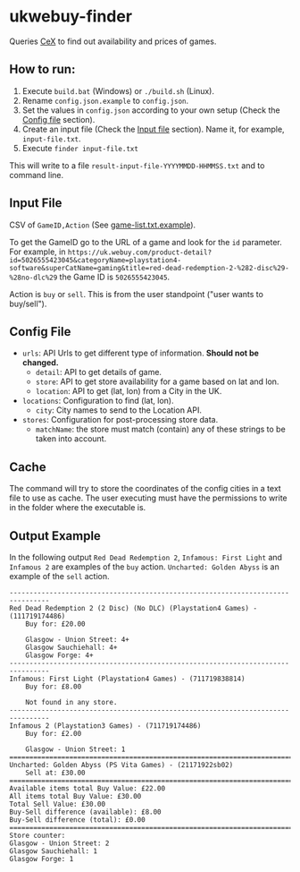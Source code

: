 # ukwebuy-finder
Queries [CeX](https://uk.webuy.com/) to find out availability and prices of games.

## How to run:
1. Execute `build.bat` (Windows) or `./build.sh` (Linux).
2. Rename `config.json.example` to `config.json`.
3. Set the values in `config.json` according to your own setup (Check the [Config file](#config-file) section).
4. Create an input file (Check the [Input file](#input-file) section). Name it, for example, `input-file.txt`.
5. Execute `finder input-file.txt`

This will write to a file `result-input-file-YYYYMMDD-HHMMSS.txt` and to command line.

## Input File

CSV of `GameID,Action` (See [game-list.txt.example](https://github.com/fkandus/ukwebuy-finder/blob/master/game-list.txt.example)).

To get the GameID go to the URL of a game and look for the `id` parameter.
For example, in `https://uk.webuy.com/product-detail?id=5026555423045&categoryName=playstation4-software&superCatName=gaming&title=red-dead-redemption-2-%282-disc%29-%28no-dlc%29` the Game ID is `5026555423045`.

Action is `buy` or `sell`. This is from the user standpoint ("user wants to buy/sell").

## Config File

- `urls`: API Urls to get different type of information. **Should not be changed.**
  - `detail`: API to get details of game.
  - `store`: API to get store availability for a game based on lat and lon.
  - `location`: API to get (lat, lon) from a City in the UK.
- `locations`: Configuration to find (lat, lon).
  - `city`: City names to send to the Location API.
- `stores`: Configuration for post-processing store data.
  - `matchName`: the store must match (contain) any of these strings to be taken into account.

## Cache

The command will try to store the coordinates of the config cities in a text file to use as cache. The user executing must have the permissions to write in the folder where the executable is.

## Output Example

In the following output `Red Dead Redemption 2`, `Infamous: First Light` and `Infamous 2` are examples of the `buy` action. `Uncharted: Golden Abyss` is an example of the `sell` action.

```
--------------------------------------------------------------------------------
Red Dead Redemption 2 (2 Disc) (No DLC) (Playstation4 Games) - (111719174486)
    Buy for: £20.00

    Glasgow - Union Street: 4+
    Glasgow Sauchiehall: 4+
    Glasgow Forge: 4+
--------------------------------------------------------------------------------
Infamous: First Light (Playstation4 Games) - (711719838814)
    Buy for: £8.00

    Not found in any store.
--------------------------------------------------------------------------------
Infamous 2 (Playstation3 Games) - (711719174486)
    Buy for: £2.00

    Glasgow - Union Street: 1
================================================================================
Uncharted: Golden Abyss (PS Vita Games) - (21171922sb02)
    Sell at: £30.00
================================================================================
Available items total Buy Value: £22.00
All items total Buy Value: £30.00
Total Sell Value: £30.00
Buy-Sell difference (available): £8.00
Buy-Sell difference (total): £0.00
================================================================================
Store counter:
Glasgow - Union Street: 2
Glasgow Sauchiehall: 1
Glasgow Forge: 1
```
